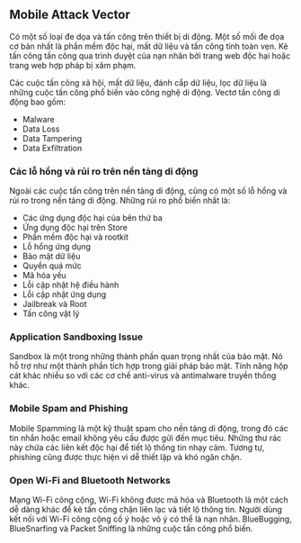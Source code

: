## Mobile Attack Vector
Có một số loại đe dọa và tấn công trên thiết bị di động. Một số mối đe dọa cơ bản nhất là phần mềm độc hại, mất dữ liệu và tấn công tính toàn vẹn. Kẻ tấn công tấn công qua trình duyệt của nạn nhân bởi trang web độc hại hoặc trang web hợp pháp bị xâm phạm.

Các cuộc tấn công xã hội, mất dữ liệu, đánh cắp dữ liệu, lọc dữ liệu là những cuộc tấn công phổ biến vào công nghệ di động. Vectơ tấn công di động bao gồm:

* Malware
* Data Loss
* Data Tampering
* Data Exfiltration

### Các lỗ hổng và rủi ro trên nền tảng di động
Ngoài các cuộc tấn công trên nền tảng di động, cũng có một số lỗ hổng và rủi ro trong nền tảng di động. Những rủi ro phổ biến nhất là:

* Các ứng dụng độc hại của bên thứ ba
* Ứng dụng độc hại trên Store
* Phần mềm độc hại và rootkit
* Lỗ hổng ứng dụng
* Bảo mật dữ liệu
* Quyền quá mức
* Mã hóa yếu
* Lỗi cập nhật hệ điều hành
* Lỗi cập nhật ứng dụng
* Jailbreak và Root
* Tấn công vật lý

### Application Sandboxing Issue
Sandbox là một trong những thành phần quan trọng nhất của bảo mật. Nó hỗ trợ như một thành phần tích hợp trong giải pháp bảo mật. Tính năng hộp cát khác nhiều so với các cơ chế anti-virus và antimalware truyền thống khác.
### Mobile Spam and Phishing
Mobile Spamming là một kỹ thuật spam cho nền tảng di động, trong đó các tin nhắn hoặc email không yêu cầu được gửi đến mục tiêu. Những thư rác này chứa các liên kết độc hại để tiết lộ thông tin nhạy cảm. Tương tự, phishing cũng được thực hiện vì dễ thiết lập và khó ngăn chặn.
### Open Wi-Fi and Bluetooth Networks
Mạng Wi-Fi công cộng, Wi-Fi không được mã hóa và Bluetooth là một cách dễ dàng khác để kẻ tấn công chặn liên lạc và tiết lộ thông tin. Người dùng kết nối với Wi-Fi công cộng cố ý hoặc vô ý có thể là nạn nhân. BlueBugging, BlueSnarfing và Packet Sniffing là những cuộc tấn công phổ biến.
